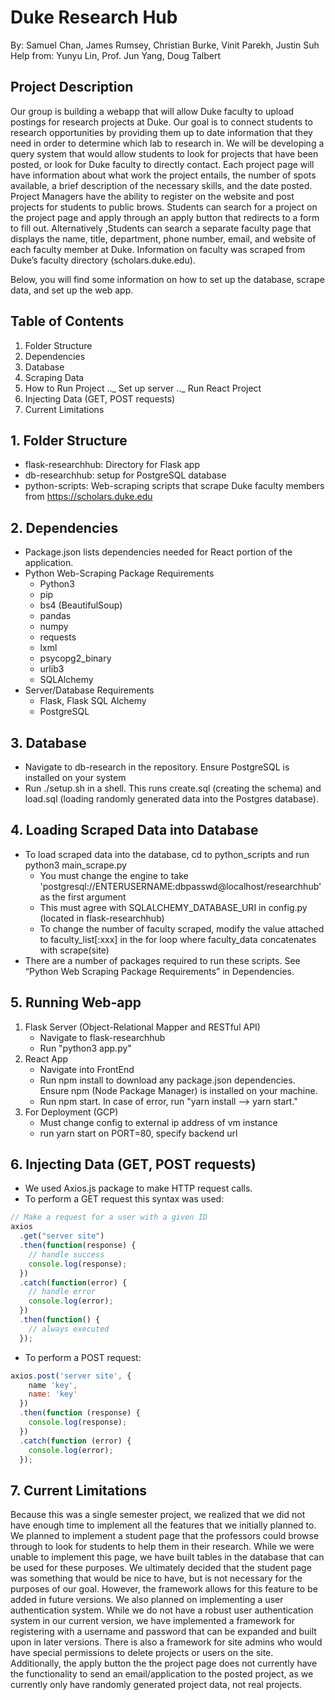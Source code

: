 # Duke Research Hub

By: Samuel Chan, James Rumsey, Christian Burke, Vinit Parekh, Justin Suh
Help from: Yunyu Lin, Prof. Jun Yang, Doug Talbert

## Project Description

Our group is building a webapp that will allow Duke faculty to upload postings for research projects at Duke. Our goal is to connect students to research opportunities by providing them up to date information that they need in order to determine which lab to research in. We will be developing a query system that would allow students to look for projects that have been posted, or look for Duke faculty to directly contact. Each project page will have information about what work the project entails, the number of spots available, a brief description of the necessary skills, and the date posted. Project Managers have the ability to register on the website and post projects for students to public brows. Students can search for a project on the project page and apply through an apply button that redirects to a form to fill out. Alternatively ,Students can search a separate faculty page that displays the name, title, department, phone number, email, and website of each faculty member at Duke. Information on faculty was scraped from Duke’s faculty directory (scholars.duke.edu).

Below, you will find some information on how to set up the database, scrape data, and set up the web app.

## Table of Contents

1.  Folder Structure
2.  Dependencies
3.  Database
4.  Scraping Data
5.  How to Run Project
.._ Set up server
.._ Run React Project
6.  Injecting Data (GET, POST requests)
7.  Current Limitations

## 1. Folder Structure

- flask-researchhub: Directory for Flask app
- db-researchhub: setup for PostgreSQL database
- python-scripts: Web-scraping scripts that scrape Duke faculty members from https://scholars.duke.edu

## 2. Dependencies

- Package.json lists dependencies needed for React portion of the application.
- Python Web-Scraping Package Requirements
    - Python3
    - pip
    - bs4 (BeautifulSoup)
    - pandas
    - numpy
     - requests
     - lxml
    - psycopg2_binary
    - urlib3
     - SQLAlchemy
- Server/Database Requirements
    - Flask, Flask SQL Alchemy
    - PostgreSQL

## 3. Database

- Navigate to db-research in the repository. Ensure PostgreSQL is installed on your system
- Run ./setup.sh in a shell. This runs create.sql (creating the schema) and load.sql (loading randomly generated data into the Postgres database).

## 4. Loading Scraped Data into Database

- To load scraped data into the database, cd to python_scripts and run python3 main_scrape.py
    - You must change the engine to take 'postgresql://ENTERUSERNAME:dbpasswd@localhost/researchhub' as the first argument
    - This must agree with SQLALCHEMY_DATABASE_URI in config.py (located in flask-researchhub)
    - To change the number of faculty scraped, modify the value attached to faculty_list[:xxx] in the for loop where faculty_data concatenates with scrape(site)
- There are a number of packages required to run these scripts. See “Python Web Scraping Package Requirements” in Dependencies.

## 5. Running Web-app

1.  Flask Server (Object-Relational Mapper and RESTful API)
    - Navigate to flask-researchhub
    - Run "python3 app.py"
2.  React App
    - Navigate into FrontEnd
    - Run npm install to download any package.json dependencies. Ensure npm (Node Package Manager) is installed on your machine.
    - Run npm start. In case of error, run "yarn install --> yarn start."
3. For Deployment (GCP)
    - Must change config to external ip address of vm instance
    - run yarn start on PORT=80, specify backend url

## 6. Injecting Data (GET, POST requests)

- We used Axios.js package to make HTTP request calls.
- To perform a GET request this syntax was used:

```javascript
// Make a request for a user with a given ID
axios
  .get("server site")
  .then(function(response) {
    // handle success
    console.log(response);
  })
  .catch(function(error) {
    // handle error
    console.log(error);
  })
  .then(function() {
    // always executed
  });
```

- To perform a POST request:

```javascript
axios.post('server site', {
    name 'key',
    name: 'key'
  })
  .then(function (response) {
    console.log(response);
  })
  .catch(function (error) {
    console.log(error);
  });
```

## 7. Current Limitations

Because this was a single semester project, we realized that we did not have enough time to implement all the features that we initially planned to. We planned to implement a student page that the professors could browse through to look for students to help them in their research. While we were unable to implement this page, we have built tables in the database that can be used for these purposes. We ultimately decided that the student page was something that would be nice to have, but is not necessary for the purposes of our goal. However, the framework allows for this feature to be added in future versions. We also planned on implementing a user authentication system. While we do not have a robust user authentication system in our current version, we have implemented a framework for registering with a username and password that can be expanded and built upon in later versions. There is also a framework for site admins who would have special permissions to delete projects or users on the site. Additionally, the apply button the the project page does not currently have the functionality to send an email/application to the posted project, as we currently only have randomly generated project data, not real projects.
